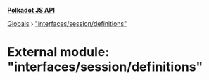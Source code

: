 **[Polkadot JS API](../README.md)**

[Globals](../globals.md) › ["interfaces/session/definitions"](_interfaces_session_definitions_.md)

# External module: "interfaces/session/definitions"